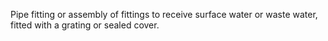 ﻿Pipe fitting or assembly of fittings to receive surface water or waste water, fitted with a grating or sealed cover.